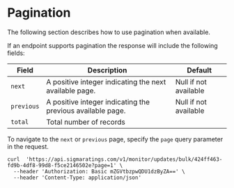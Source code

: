 # Pagination

<aside class="notice">
The following section describes how to use pagination when available. 
</aside>

If an endpoint supports pagination the response will include the following fields:

Field | Description | Default
---------- | ------- | ----------
`next` | A positive integer indicating the next available page. | Null if not available
`previous` | A positive integer indicating the previous available page. | Null if not available
`total` | Total number of records | 

To navigate to the `next` or `previous` page, specify the `page` query parameter in the request.

``` 
curl  'https://api.sigmaratings.com/v1/monitor/updates/bulk/424ff463-fd9b-4df8-99d8-f5ce2146502e?page=1' \
  --header 'Authorization: Basic mZGVtbzpwQDU1dzByZA==' \
  --header 'Content-Type: application/json'
```
